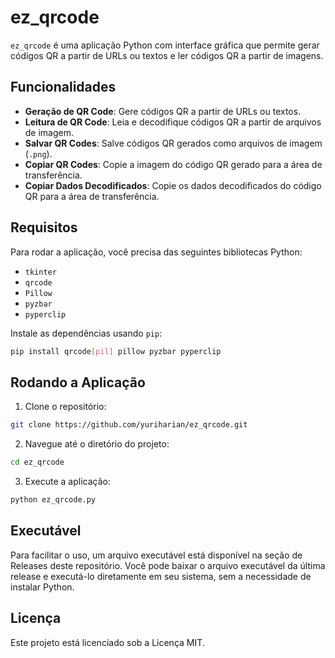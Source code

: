 # ez_qrcode

`ez_qrcode` é uma aplicação Python com interface gráfica que permite gerar códigos QR a partir de URLs ou textos e ler códigos QR a partir de imagens.

## Funcionalidades

- **Geração de QR Code**: Gere códigos QR a partir de URLs ou textos.
- **Leitura de QR Code**: Leia e decodifique códigos QR a partir de arquivos de imagem.
- **Salvar QR Codes**: Salve códigos QR gerados como arquivos de imagem (`.png`).
- **Copiar QR Codes**: Copie a imagem do código QR gerado para a área de transferência.
- **Copiar Dados Decodificados**: Copie os dados decodificados do código QR para a área de transferência.

## Requisitos

Para rodar a aplicação, você precisa das seguintes bibliotecas Python:

- `tkinter`
- `qrcode`
- `Pillow`
- `pyzbar`
- `pyperclip`

Instale as dependências usando `pip`:

```bash
pip install qrcode[pil] pillow pyzbar pyperclip
```

## Rodando a Aplicação
1. Clone o repositório:
```bash
git clone https://github.com/yuriharian/ez_qrcode.git
```
2. Navegue até o diretório do projeto:
```bash
cd ez_qrcode
```
3. Execute a aplicação:
```bash
python ez_qrcode.py
```
## Executável

Para facilitar o uso, um arquivo executável está disponível na seção de Releases deste repositório. Você pode baixar o arquivo executável da última release e executá-lo diretamente em seu sistema, sem a necessidade de instalar Python.

## Licença

Este projeto está licenciado sob a Licença MIT.
